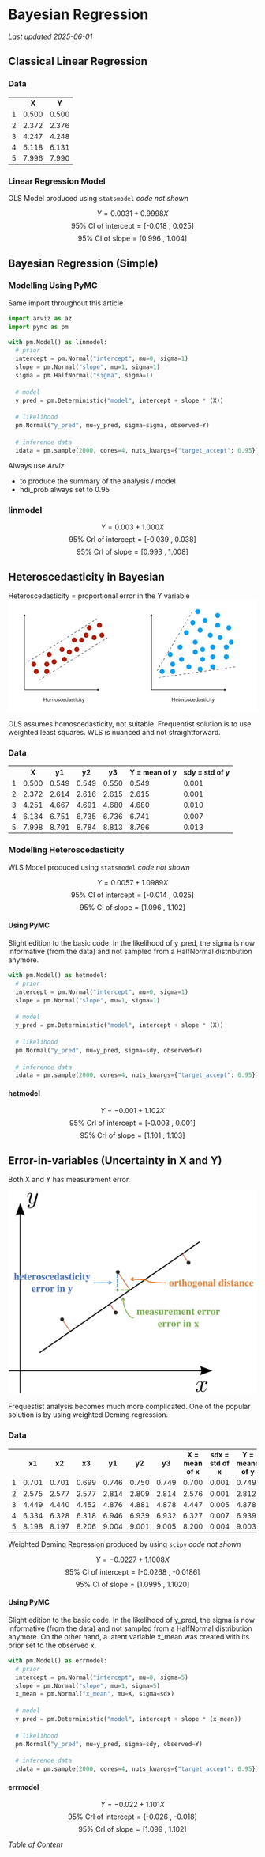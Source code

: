 # Bayesian Regression
*Last updated 2025-06-01*

## Classical Linear Regression
### Data
<table>
  <tr>
    <th></th>
    <th>X</th>
    <th>Y</th>
  </tr>
  <tr>
    <td>1</td>
    <td>0.500</td>
    <td>0.500</td>
  </tr>
  <tr>
    <td>2</td>
    <td>2.372</td>
    <td>2.376</td>
  </tr>
  <tr>
    <td>3</td>
    <td>4.247</td>
    <td>4.248</td>
  </tr>
  <tr>
    <td>4</td>
    <td>6.118</td>
    <td>6.131</td>
  </tr>
  <tr>
    <td>5</td>
    <td>7.996</td>
    <td>7.990</td>
  </tr>
</table>

### Linear Regression Model
OLS Model produced using `statsmodel` *code not shown*

$$Y = 0.0031 + 0.9998X$$
$$\text{95% CI of intercept} = \text{[-0.018 , 0.025]}$$
$$\text{95% CI of slope} = \text{[0.996 , 1.004]}$$

## Bayesian Regression (Simple)
### Modelling Using PyMC
Same import throughout this article
```python
import arviz as az
import pymc as pm
```

```python
with pm.Model() as linmodel:
  # prior
  intercept = pm.Normal("intercept", mu=0, sigma=1)
  slope = pm.Normal("slope", mu=1, sigma=1)
  sigma = pm.HalfNormal("sigma", sigma=1)

  # model
  y_pred = pm.Deterministic("model", intercept + slope * (X))

  # likelihood
  pm.Normal("y_pred", mu=y_pred, sigma=sigma, observed=Y)

  # inference data
  idata = pm.sample(2000, cores=4, nuts_kwargs={"target_accept": 0.95})
```

Always use *Arviz*
- to produce the summary of the analysis / model
- hdi_prob always set to 0.95

### linmodel

$$Y = 0.003 + 1.000X$$
$$\text{95% CrI of intercept} = \text{[-0.039 , 0.038]}$$
$$\text{95% CrI of slope} = \text{[0.993 , 1.008]}$$

## Heteroscedasticity in Bayesian
Heteroscedasticity = proportional error in the Y variable
![](images/heteroscedasticity.jpg)

OLS assumes homoscedasticity, not suitable.
Frequentist solution is to use weighted least squares. WLS is nuanced and not straightforward.

### Data
<table>
  <tr>
    <th></th>
    <th>X</th>
    <th>y1</th>
    <th>y2</th>
    <th>y3</th>
    <th>Y = mean of y</th>
    <th>sdy = std of y</th>
  </tr>
  <tr>
    <td>1</td>
    <td>0.500</td>
    <td>0.549</td>
    <td>0.549</td>
    <td>0.550</td>
    <td>0.549</td>
    <td>0.001</td>
  </tr>
  <tr>
    <td>2</td>
    <td>2.372</td>
    <td>2.614</td>
    <td>2.616</td>
    <td>2.615</td>
    <td>2.615</td>
    <td>0.001</td>
  </tr>
  <tr>
    <td>3</td>
    <td>4.251</td>
    <td>4.667</td>
    <td>4.691</td>
    <td>4.680</td>
    <td>4.680</td>
    <td>0.010</td>
  </tr>
  <tr>
    <td>4</td>
    <td>6.134</td>
    <td>6.751</td>
    <td>6.735</td>
    <td>6.736</td>
    <td>6.741</td>
    <td>0.007</td>
  </tr>
  <tr>
    <td>5</td>
    <td>7.998</td>
    <td>8.791</td>
    <td>8.784</td>
    <td>8.813</td>
    <td>8.796</td>
    <td>0.013</td>
  </tr>
</table>

### Modelling Heteroscedasticity
WLS Model produced using `statsmodel` *code not shown*

$$Y = 0.0057 + 1.0989X$$
$$\text{95% CI of intercept} = \text{[-0.014 , 0.025]}$$
$$\text{95% CI of slope} = \text{[1.096 , 1.102]}$$

#### Using PyMC  
Slight edition to the basic code. In the likelihood of y_pred, the sigma is now informative (from the data) and not sampled from a HalfNormal distribution anymore.

```python
with pm.Model() as hetmodel:
  # prior
  intercept = pm.Normal("intercept", mu=0, sigma=1)
  slope = pm.Normal("slope", mu=1, sigma=1)
  
  # model
  y_pred = pm.Deterministic("model", intercept + slope * (X))

  # likelihood
  pm.Normal("y_pred", mu=y_pred, sigma=sdy, observed=Y)

  # inference data
  idata = pm.sample(2000, cores=4, nuts_kwargs={"target_accept": 0.95})
```

#### hetmodel
$$Y = -0.001 + 1.102X$$
$$\text{95% CrI of intercept} = \text{[-0.003 , 0.001]}$$
$$\text{95% CrI of slope} = \text{[1.101 , 1.103]}$$

## Error-in-variables (Uncertainty in X and Y)
Both X and Y has measurement error.

![](images/ODRA.jpg)

Frequestist analysis becomes much more complicated. One of the popular solution is by using weighted Deming regression.

### Data

<table>
  <tr>
    <th></th>
    <th>x1</th>
    <th>x2</th>
    <th>x3</th>
    <th>y1</th>
    <th>y2</th>
    <th>y3</th>
    <th>X = mean of x</th>
    <th>sdx = std of x</th>
    <th>Y = meand of y</th>
    <th>sdy = std of y</th>
  </tr>
  <tr>
    <td>1</td>
    <td>0.701</td>
    <td>0.701</td>
    <td>0.699</td>
    <td>0.746</td>
    <td>0.750</td>
    <td>0.749</td>
    <td>0.700</td>
    <td>0.001</td>
    <td>0.749</td>
    <td>0.002</td>
  </tr>
  <tr>
    <td>2</td>
    <td>2.575</td>
    <td>2.577</td>
    <td>2.577</td>
    <td>2.814</td>
    <td>2.809</td>
    <td>2.814</td>
    <td>2.576</td>
    <td>0.001</td>
    <td>2.812</td>
    <td>0.002</td>
  </tr>
  <tr>
    <td>3</td>
    <td>4.449</td>
    <td>4.440</td>
    <td>4.452</td>
    <td>4.876</td>
    <td>4.881</td>
    <td>4.878</td>
    <td>4.447</td>
    <td>0.005</td>
    <td>4.878</td>
    <td>0.002</td>
  </tr>
  <tr>
    <td>4</td>
    <td>6.334</td>
    <td>6.328</td>
    <td>6.318</td>
    <td>6.946</td>
    <td>6.939</td>
    <td>6.932</td>
    <td>6.327</td>
    <td>0.007</td>
    <td>6.939</td>
    <td>0.006</td>
  </tr>
  <tr>
    <td>5</td>
    <td>8.198</td>
    <td>8.197</td>
    <td>8.206</td>
    <td>9.004</td>
    <td>9.001</td>
    <td>9.005</td>
    <td>8.200</td>
    <td>0.004</td>
    <td>9.003</td>
    <td>0.002</td>
  </tr>
</table>

Weighted Deming Regression produced by using `scipy` *code not shown*

$$Y = -0.0227 + 1.1008X$$
$$\text{95% CI of intercept} = \text{[-0.0268 , -0.0186]}$$
$$\text{95% CI of slope} = \text{[1.0995 , 1.1020]}$$

#### Using PyMC  
Slight edition to the basic code. In the likelihood of y_pred, the sigma is now informative (from the data) and not sampled from a HalfNormal distribution anymore. On the other hand, a latent variable x_mean was created with its prior set to the observed x.

```python
with pm.Model() as errmodel:
  # prior
  intercept = pm.Normal("intercept", mu=0, sigma=5)
  slope = pm.Normal("slope", mu=1, sigma=5)
  x_mean = pm.Normal("x_mean", mu=X, sigma=sdx)
  
  # model
  y_pred = pm.Deterministic("model", intercept + slope * (x_mean))

  # likelihood
  pm.Normal("y_pred", mu=y_pred, sigma=sdy, observed=Y)

  # inference data
  idata = pm.sample(2000, cores=4, nuts_kwargs={"target_accept": 0.95})
```

#### errmodel

$$Y = -0.022 + 1.101X$$
$$\text{95% CrI of intercept} = \text{[-0.026 , -0.018]}$$
$$\text{95% CrI of slope} = \text{[1.099 , 1.102]}$$

*[Table of Content](../../index.md)*
